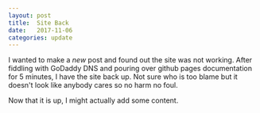 ```yaml
---
layout: post
title:  Site Back
date:   2017-11-06
categories: update
---
```


I wanted to make a *new* post and found out the site was not working. After fiddling with GoDaddy
DNS and pouring over github pages documentation for 5 minutes, I have the site back up. Not sure
who is too blame but it doesn't look like anybody cares so no harm no foul.

Now that it is up, I might actually add some content.